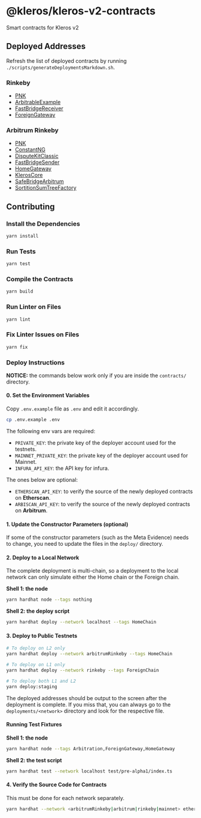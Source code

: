 # @kleros/kleros-v2-contracts

Smart contracts for Kleros v2

## Deployed Addresses

Refresh the list of deployed contracts by running `./scripts/generateDeploymentsMarkdown.sh`.

### Rinkeby

- [PNK](https://rinkeby.etherscan.io/token/0x14aba1fa8a31a8649e8098ad067b739cc5708f30)
- [ArbitrableExample](https://rinkeby.etherscan.io/address/0xf2a59723c5d625D646668E0B615B5764c3F81540)
- [FastBridgeReceiver](https://rinkeby.etherscan.io/address/0xD78DCddE2C5a2Bd4BB246Bc7dB6994b95f7c442C)
- [ForeignGateway](https://rinkeby.etherscan.io/address/0xf02733d9e5CbfE67B54F165b0277E1995106D526)

### Arbitrum Rinkeby

- [PNK](https://testnet.arbiscan.io/token/0x364530164a2338cdba211f72c1438eb811b5c639)
- [ConstantNG](https://testnet.arbiscan.io/address/0x4401A368dea8D5761AEEFfd3c4a674086dea0666)
- [DisputeKitClassic](https://testnet.arbiscan.io/address/0xed12799915180a257985631fbD2ead261eD838cf)
- [FastBridgeSender](https://testnet.arbiscan.io/address/0x0b9e03455Fed83f209Fa7ce596c93ba6aBAd1f46)
- [HomeGateway](https://testnet.arbiscan.io/address/0x2Aa1f82d363f79c1E7a4CcF955Fb7E4306b9B260)
- [KlerosCore](https://testnet.arbiscan.io/address/0xd08452AEE7ab5bE3BF6733BA0d3F0CFdaf060Aa2)
- [SafeBridgeArbitrum](https://testnet.arbiscan.io/address/0x1406bC99873d16Cde3491F809f1Af9442cb5A338)
- [SortitionSumTreeFactory](https://testnet.arbiscan.io/address/0xf02733d9e5CbfE67B54F165b0277E1995106D526)

## Contributing

### Install the Dependencies

```bash
yarn install
```

### Run Tests

```bash
yarn test
```

### Compile the Contracts

```bash
yarn build
```

### Run Linter on Files

```bash
yarn lint
```

### Fix Linter Issues on Files

```bash
yarn fix
```

### Deploy Instructions

**NOTICE:** the commands below work only if you are inside the `contracts/` directory.

#### 0. Set the Environment Variables

Copy `.env.example` file as `.env` and edit it accordingly.

```bash
cp .env.example .env
```

The following env vars are required:

- `PRIVATE_KEY`: the private key of the deployer account used for the testnets.
- `MAINNET_PRIVATE_KEY`: the private key of the deployer account used for Mainnet.
- `INFURA_API_KEY`: the API key for infura.

The ones below are optional:

- `ETHERSCAN_API_KEY`: to verify the source of the newly deployed contracts on **Etherscan**.
- `ARBISCAN_API_KEY`: to verify the source of the newly deployed contracts on **Arbitrum**.

#### 1. Update the Constructor Parameters (optional)

If some of the constructor parameters (such as the Meta Evidence) needs to change, you need to update the files in the `deploy/` directory.

#### 2. Deploy to a Local Network

The complete deployment is multi-chain, so a deployment to the local network can only simulate either the Home chain or the Foreign chain.

**Shell 1: the node**

```bash
yarn hardhat node --tags nothing
```

**Shell 2: the deploy script**

```bash
yarn hardhat deploy --network localhost --tags HomeChain
```

#### 3. Deploy to Public Testnets

```bash
# To deploy on L2 only
yarn hardhat deploy --network arbitrumRinkeby --tags HomeChain

# To deploy on L1 only
yarn hardhat deploy --network rinkeby --tags ForeignChain

# To deploy both L1 and L2
yarn deploy:staging
```

The deployed addresses should be output to the screen after the deployment is complete.
If you miss that, you can always go to the `deployments/<network>` directory and look for the respective file.

#### Running Test Fixtures

**Shell 1: the node**

```bash
yarn hardhat node --tags Arbitration,ForeignGateway,HomeGateway
```

**Shell 2: the test script**

```bash
yarn hardhat test --network localhost test/pre-alpha1/index.ts
```

#### 4. Verify the Source Code for Contracts

This must be done for each network separately.

```bash
yarn hardhat --network <arbitrumRinkeby|arbitrum|rinkeby|mainnet> etherscan-verify
```
